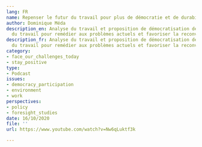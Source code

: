```yaml
---
lang: FR
name: Repenser le futur du travail pour plus de démocratie et de durabilité
author: Dominique Méda
description_en: Analyse du travail et proposition de démocratisation des organisations
  du travail pour remédier aux problèmes actuels et favoriser la reconversion écologique
description_fr: Analyse du travail et proposition de démocratisation des organisations
  du travail pour remédier aux problèmes actuels et favoriser la reconversion écologique
category:
- face_our_challenges_today
- stay_positive
type:
- Podcast
issues:
- democracy_participation
- environment
- work
perspectives:
- policy
- foresight_studies
date: 16/10/2020
file: ''
url: https://www.youtube.com/watch?v=Nw6qLuktf3k

---
```

